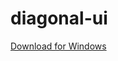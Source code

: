 # diagonal-ui
[Download for Windows](https://nightly.link/aleksrutins/diagonal-ui/workflows/main/master/diagonal-ui.zip)
